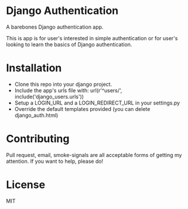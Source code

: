 Django Authentication
=====================

A barebones Django authentication app.

This is app is for user's interested in simple authentication or for user's looking to learn the basics of Django authentication.

Installation
============

* Clone this repo into your django project.
* Include the app's urls file with: url(r'^users/', include('django_users.urls'))
* Setup a LOGIN_URL and a LOGIN_REDIRECT_URL in your settings.py
* Override the default templates provided (you can delete django_auth.html)

Contributing
============

Pull request, email, smoke-signals are all acceptable forms of getting my attention.  If you want to help, please do!

License
=======
MIT
